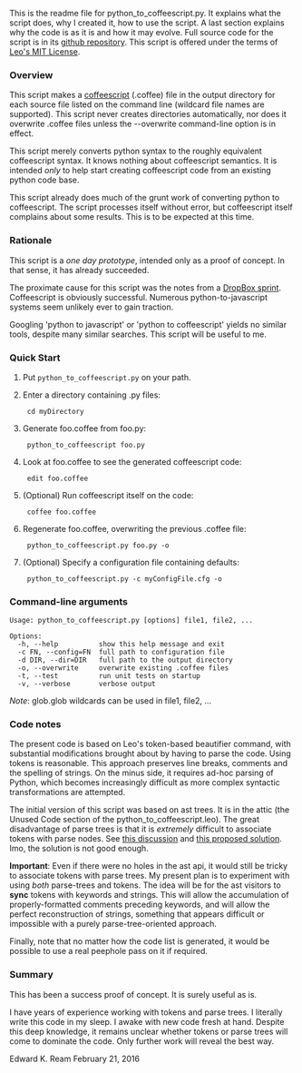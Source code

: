 
This is the readme file for python_to_coffeescript.py. It explains what
the script does, why I created it, how to use the script. A last section explains why the code is as it is and how it may evolve. Full source code for the script is in its [github repository](https://github.com/edreamleo/python-to-coffeescript). This script is offered under the terms of [Leo's MIT License](http://leoeditor.com/license.html).


### Overview

This script makes a [coffeescript](http://coffeescript.org/) (.coffee) file in the output directory for each source file listed on the command line (wildcard file names are supported). This script never creates directories automatically, nor does it overwrite .coffee files unless the --overwrite command-line option is in effect.

This script merely converts python syntax to the roughly equivalent coffeescript syntax. It knows nothing about coffeescript semantics. It is intended *only* to help start creating coffeescript code from an existing python code base.

This script already does much of the grunt work of converting python to coffeescript. The script processes itself without error, but coffeescript itself complains about some results.  This is to be expected at this time.

### Rationale

This script is a *one day prototype*, intended only as a proof of concept. In that sense, it has already succeeded.

The proximate cause for this script was the notes from a [DropBox sprint](https://blogs.dropbox.com/tech/2012/09/dropbox-dives-into-coffeescript/). Coffeescript is obviously successful. Numerous python-to-javascript systems seem unlikely ever to gain traction.

Googling 'python to javascript' or 'python to coffeescript' yields no similar tools, despite many similar searches. This script will be useful to me.


### Quick Start

1. Put `python_to_coffeescript.py` on your path.

2. Enter a directory containing .py files:

        cd myDirectory
    
3. Generate foo.coffee from foo.py:

        python_to_coffeescript foo.py

4. Look at foo.coffee to see the generated coffeescript code:

        edit foo.coffee

5. (Optional) Run coffeescript itself on the code:

        coffee foo.coffee

6. Regenerate foo.coffee, overwriting the previous .coffee file:

        python_to_coffeescript.py foo.py -o
   
7. (Optional) Specify a configuration file containing defaults:

        python_to_coffeescript.py -c myConfigFile.cfg -o

### Command-line arguments

    Usage: python_to_coffeescript.py [options] file1, file2, ...
    
    Options:
      -h, --help          show this help message and exit
      -c FN, --config=FN  full path to configuration file
      -d DIR, --dir=DIR   full path to the output directory
      -o, --overwrite     overwrite existing .coffee files
      -t, --test          run unit tests on startup
      -v, --verbose       verbose output

*Note*: glob.glob wildcards can be used in file1, file2, ...

### Code notes

The present code is based on Leo's token-based beautifier command, with substantial modifications brought about by having to parse the code. Using tokens is reasonable. This approach preserves line breaks, comments and the spelling of strings. On the minus side, it requires ad-hoc parsing of Python, which becomes increasingly difficult as more complex syntactic transformations are attempted.

The initial version of this script was based on ast trees. It is in the attic (the Unused Code section of the python_to_coffeescript.leo). The great disadvantage of parse trees is that it is *extremely* difficult to associate tokens with parse nodes. See [this discussion](http://stackoverflow.com/questions/16748029/how-to-get-source-corresponding-to-a-python-ast-node) and [this proposed solution](https://bitbucket.org/plas/thonny/src/3b71fda7ac0b66d5c475f7a668ffbdc7ae48c2b5/thonny/common.py?at=master). Imo, the solution is not good enough.

**Important**: Even if there were no holes in the ast api, it would still be tricky to associate tokens with parse trees. My present plan is to experiment with using *both* parse-trees and tokens. The idea will be for the ast visitors to **sync** tokens with keywords and strings. This will allow the accumulation of properly-formatted comments preceding keywords, and will allow the perfect reconstruction of strings, something that appears difficult or impossible with a purely parse-tree-oriented approach.

Finally, note that no matter how the code list is generated, it would be possible to use a real peephole pass on it if required.

### Summary

This has been a success proof of concept. It is surely useful as is.

I have years of experience working with tokens and parse trees. I literally write this code in my sleep. I awake with new code fresh at hand. Despite this deep knowledge, it remains unclear whether tokens or parse trees will come to dominate the code. Only further work will reveal the best way.

Edward K. Ream
February 21, 2016
